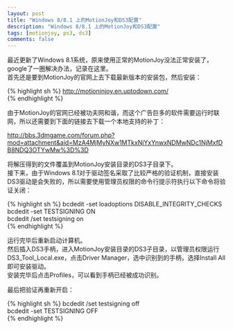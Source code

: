 ```yaml
---
layout: post
title: "Windows 8/8.1 上的MotionJoy和DS3配置"
description: "Windows 8/8.1 上的MotionJoy和DS3配置"
tags: [motionjoy, ps3, ds3]
comments: false
---
```


最近更新了Windows 8.1系统，原来使用正常的MotionJoy没法正常安装了，google了一圈解决办法，记录在这里。  
首先还是要到MotionJoy的官网上去下载最新版本的安装包，然后安装：  

{% highlight sh %}
http://motioninjoy.en.uptodown.com/  
{% endhighlight %}

由于MotionJoy的官网已经被功夫网和谐，而这个广告巨多的软件需要运行时联网，所以还需要到下面的链接去下载一个本地支持的补丁：  

http://bbs.3dmgame.com/forum.php?mod=attachment&aid=MzA4MjMyNXw1MTkxNjYxYnwxNDMwNDc1NjMxfDB8NDQ3OTYwMw%3D%3D

将解压得到的文件覆盖到MotionJoy安装目录的DS3子目录下。  
接下来，由于Windows 8.1对于驱动签名采取了比较严格的验证机制，直接安装DS3驱动是会失败的，所以需要使用管理员权限的命令行提示符执行以下命令将验证关闭：  

{% highlight sh %}
bcdedit -set loadoptions DISABLE_INTEGRITY_CHECKS  
bcdedit -set TESTSIGNING ON  
bcdedit /set testsigning on  
{% endhighlight %}

运行完毕后重新启动计算机。  
然后插入DS3手柄，进入MotionJoy安装目录的DS3子目录，以管理员权限运行DS3_Tool_Local.exe，点击Driver Manager，选中识别到的手柄，选择Install All即可安装驱动。  
安装完毕后点击Profiles，可以看到手柄已经被成功识别。  

最后把验证再重新开启：

{% highlight sh %}
bcdedit /set testsigning off  
bcdedit -set TESTSIGNING OFF  
{% endhighlight %}

